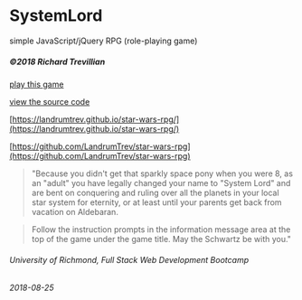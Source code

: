 # SystemLord
simple JavaScript/jQuery RPG (role-playing game)
##### ©2018 Richard Trevillian

[play this game](https://landrumtrev.github.io/star-wars-rpg/)

[view the source code](https://github.com/LandrumTrev/star-wars-rpg)

[https://landrumtrev.github.io/star-wars-rpg/](https://landrumtrev.github.io/star-wars-rpg/)

[https://github.com/LandrumTrev/star-wars-rpg](https://github.com/LandrumTrev/star-wars-rpg)

> "Because you didn't get that sparkly space pony when you were 8, as an "adult" you have legally changed your name to "System Lord" and are bent on conquering and ruling over all the planets in your local star system for eternity, or at least until your parents get back from vacation on Aldebaran. 

>Follow the instruction prompts in the information message area at the top of the game under the game title. May the Schwartz be with you."

###### University of Richmond, Full Stack Web Development Bootcamp
###### 2018-08-25
